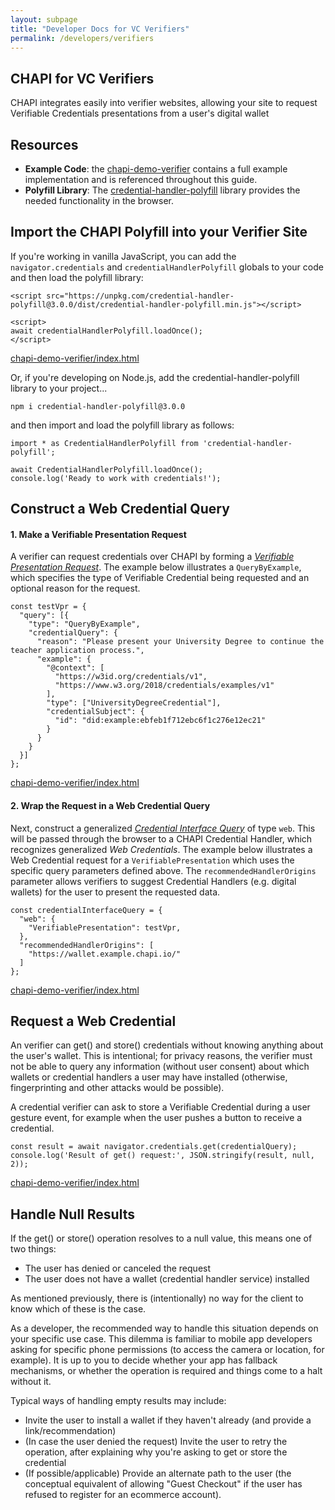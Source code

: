 ```yaml
---
layout: subpage
title: "Developer Docs for VC Verifiers"
permalink: /developers/verifiers
---
```

## CHAPI for VC Verifiers
CHAPI integrates easily into verifier websites, allowing your site to request Verifiable Credentials presentations from a user's digital wallet

## Resources
- **Example Code**: the [chapi-demo-verifier](https://github.com/credential-handler/chapi-demo-verifier) contains a full example implementation and is referenced throughout this guide. 
- **Polyfill Library**: The [credential-handler-polyfill](https://github.com/credential-handler/credential-handler-polyfill) library provides the needed functionality in the browser.

## Import the CHAPI Polyfill into your Verifier Site
If you're working in vanilla JavaScript, you can add the `navigator.credentials` and `credentialHandlerPolyfill` globals to your code and then load the polyfill library:

```
<script src="https://unpkg.com/credential-handler-polyfill@3.0.0/dist/credential-handler-polyfill.min.js"></script>

<script>
await credentialHandlerPolyfill.loadOnce();
</script>
```
<p class="code-annotation">
  <a href="https://github.com/credential-handler/chapi-demo-verifier/blob/master/index.html"
  target="_blank" rel="noopener noreferrer"> chapi-demo-verifier/index.html </a>
</p>

Or, if you're developing on Node.js, add the credential-handler-polyfill library to your project...

```
npm i credential-handler-polyfill@3.0.0
``` 

and then import and load the polyfill library as follows:

```
import * as CredentialHandlerPolyfill from 'credential-handler-polyfill';

await CredentialHandlerPolyfill.loadOnce();
console.log('Ready to work with credentials!');
```
## Construct a Web Credential Query
#### 1. Make a Verifiable Presentation Request
A verifier can request credentials over CHAPI by forming a *[Verifiable Presentation Request](https://w3c-ccg.github.io/vp-request-spec/)*.  The example below illustrates a `QueryByExample`, which specifies the type of Verifiable Credential being requested and an optional reason for the request.

```
const testVpr = {
  "query": [{
    "type": "QueryByExample",
    "credentialQuery": {
      "reason": "Please present your University Degree to continue the teacher application process.",
      "example": {
        "@context": [
          "https://w3id.org/credentials/v1",
          "https://www.w3.org/2018/credentials/examples/v1"
        ],
        "type": ["UniversityDegreeCredential"],
        "credentialSubject": {
          "id": "did:example:ebfeb1f712ebc6f1c276e12ec21"
        }
      }
    }
  }]
};
```
<p class="code-annotation">
  <a href="https://github.com/credential-handler/chapi-demo-verifier/blob/master/index.html"
  target="_blank" rel="noopener noreferrer"> chapi-demo-verifier/index.html </a>
</p>

#### 2. Wrap the Request in a Web Credential Query
Next, construct a generalized *[Credential Interface Query](https://www.w3.org/TR/credential-management-1/)* of type `web`.  This will be passed through the browser to a CHAPI Credential Handler, which recognizes generalized *Web Credentials*. The example below illustrates a Web Credential request for a `VerifiablePresentation` which uses the specific query parameters defined above.  The `recommendedHandlerOrigins` parameter allows verifiers to suggest Credential Handlers (e.g. digital wallets) for the user to present the requested data. 

```
const credentialInterfaceQuery = {
  "web": {
    "VerifiablePresentation": testVpr,
  },
  "recommendedHandlerOrigins": [
    "https://wallet.example.chapi.io/"
  ]
};
```
<p class="code-annotation">
  <a href="https://github.com/credential-handler/chapi-demo-verifier/blob/master/index.html"
  target="_blank" rel="noopener noreferrer"> chapi-demo-verifier/index.html </a>
</p>

## Request a Web Credential
An verifier can get() and store() credentials without knowing anything about the user's wallet. This is intentional; for privacy reasons, the verifier must not be able to query any information (without user consent) about which wallets or credential handlers a user may have installed (otherwise, fingerprinting and other attacks would be possible).

A credential verifier can ask to store a Verifiable Credential during a user gesture event, for example when the user pushes a button to receive a credential.
```
const result = await navigator.credentials.get(credentialQuery);
console.log('Result of get() request:', JSON.stringify(result, null, 2));
```
<p class="code-annotation">
  <a href="https://github.com/credential-handler/chapi-demo-verifier/blob/master/index.html"
  target="_blank" rel="noopener noreferrer"> chapi-demo-verifier/index.html </a>
</p>


## Handle Null Results
If the get() or store() operation resolves to a null value, this means one of two things:

- The user has denied or canceled the request
- The user does not have a wallet (credential handler service) installed

As mentioned previously, there is (intentionally) no way for the client to know which of these is the case.

As a developer, the recommended way to handle this situation depends on your specific use case. This dilemma is familiar to mobile app developers asking for specific phone permissions (to access the camera or location, for example). It is up to you to decide whether your app has fallback mechanisms, or whether the operation is required and things come to a halt without it.

Typical ways of handling empty results may include:

- Invite the user to install a wallet if they haven't already (and provide a link/recommendation)
- (In case the user denied the request) Invite the user to retry the operation, after explaining why you're asking to get or store the credential
- (If possible/applicable) Provide an alternate path to the user (the conceptual equivalent of allowing "Guest Checkout" if the user has refused to register for an ecommerce account).
